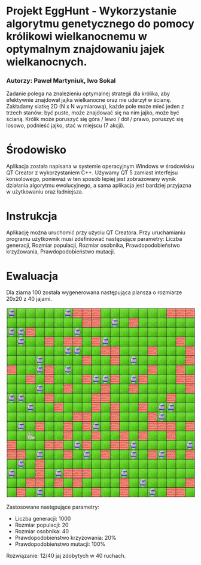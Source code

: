# Projekt EggHunt - Wykorzystanie algorytmu genetycznego do pomocy królikowi wielkanocnemu w optymalnym znajdowaniu jajek wielkanocnych.
### Autorzy: Paweł Martyniuk, Iwo Sokal
Zadanie polega na znalezieniu optymalnej strategii dla królika, aby efektywnie znajdował jajka wielkanocne oraz nie uderzył w ścianę. Zakładamy siatkę 2D (N x N wymiarową), każde pole może mieć jeden z trzech stanów: być puste, może znajdować się na nim jajko, może być ścianą. Królik może poruszyć się góra / lewo / dół / prawo, poruszyć się losowo, podnieść jajko, stać w miejscu (7 akcji).
# Środowisko
Aplikacja została napisana w systemie operacyjnym Windows w środowisku QT Creator z wykorzystaniem C++. Używamy QT 5 zamiast interfejsu konsolowego, ponieważ w ten sposób lepiej jest zobrazowany wynik działania algorytmu ewolucyjnego, a sama aplikacja jest bardziej przyjazna w użytkowaniu oraz ładniejsza.
# Instrukcja
Aplikację można uruchomić przy użyciu QT Creatora.
Przy uruchamianiu programu użytkownik musi zdefiniować następujące parametry: Liczba generacji, Rozmiar populacji, Rozmiar osobnika, Prawdopodobieństwo krzyżowania, Prawdopodobieństwo mutacji.
# Ewaluacja
Dla ziarna 100 została wygenerowana następująca plansza o rozmiarze 20x20 z 40 jajami.

![plansza](./docs/pictures/plansza.png)

Zastosowane następujące parametry:
* Liczba generacji: 1000
* Rozmiar populacji: 20
* Rozmiar osobnika: 40
* Prawdopodobieństwo krzyżowania: 20%
* Prawdopodobieństwo mutacji: 100%

Rozwiązanie: 12/40 jaj zdobytych w 40 ruchach.
